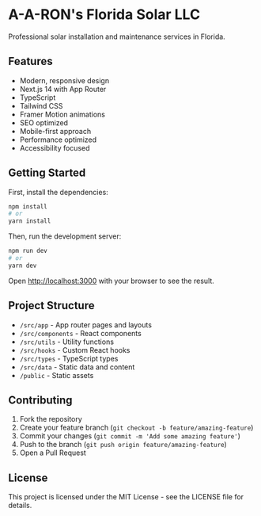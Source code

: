 # A-A-RON's Florida Solar LLC

Professional solar installation and maintenance services in Florida.

## Features

- Modern, responsive design
- Next.js 14 with App Router
- TypeScript
- Tailwind CSS
- Framer Motion animations
- SEO optimized
- Mobile-first approach
- Performance optimized
- Accessibility focused

## Getting Started

First, install the dependencies:

```bash
npm install
# or
yarn install
```

Then, run the development server:

```bash
npm run dev
# or
yarn dev
```

Open [http://localhost:3000](http://localhost:3000) with your browser to see the result.

## Project Structure

- `/src/app` - App router pages and layouts
- `/src/components` - React components
- `/src/utils` - Utility functions
- `/src/hooks` - Custom React hooks
- `/src/types` - TypeScript types
- `/src/data` - Static data and content
- `/public` - Static assets

## Contributing

1. Fork the repository
2. Create your feature branch (`git checkout -b feature/amazing-feature`)
3. Commit your changes (`git commit -m 'Add some amazing feature'`)
4. Push to the branch (`git push origin feature/amazing-feature`)
5. Open a Pull Request

## License

This project is licensed under the MIT License - see the LICENSE file for details.
